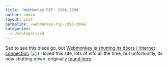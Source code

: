 ```yaml
---
title: 'WebMonkey RIP: 1996-2004'
author: admin
layout: post
permalink: /webmonkey-rip-1996-2004/
categories:
  - Uncategorized
---
```

Sad to see this place go, but [Webmonkey is shutting its doors / internet connection][1]. <img src="http://blog.lotas-smartman.net/wp-includes/images/smilies/icon_sad.gif" alt=":(" class="wp-smiley" /> i loved this site, lots of info all the time, but unfortunitly, its now shutting down. originally [found here][2].

 [1]: http://www.wired.com/news/infostructure/0,1377,62300,00.html?tw=rss.BIZ
 [2]: http://weblogs.asp.net/dneimke/archive/2004/02/18/75387.aspx